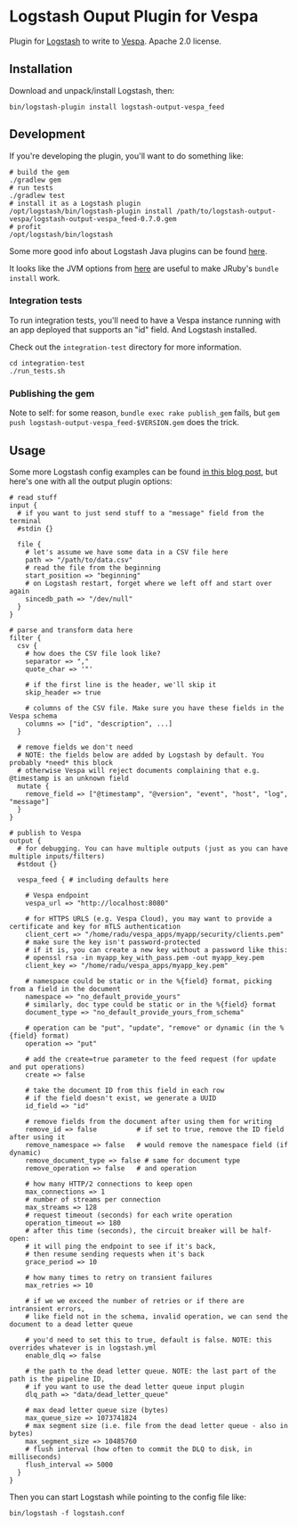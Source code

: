 # Logstash Ouput Plugin for Vespa

Plugin for [Logstash](https://github.com/elastic/logstash) to write to [Vespa](https://vespa.ai). Apache 2.0 license.

## Installation

Download and unpack/install Logstash, then:
```
bin/logstash-plugin install logstash-output-vespa_feed
```

## Development
If you're developing the plugin, you'll want to do something like:
```
# build the gem
./gradlew gem
# run tests
./gradlew test
# install it as a Logstash plugin
/opt/logstash/bin/logstash-plugin install /path/to/logstash-output-vespa/logstash-output-vespa_feed-0.7.0.gem
# profit
/opt/logstash/bin/logstash
```
Some more good info about Logstash Java plugins can be found [here](https://www.elastic.co/guide/en/logstash/current/java-output-plugin.html).

It looks like the JVM options from [here](https://github.com/logstash-plugins/.ci/blob/main/dockerjdk17.env)
are useful to make JRuby's `bundle install` work.

### Integration tests
To run integration tests, you'll need to have a Vespa instance running with an app deployed that supports an "id" field. And Logstash installed.

Check out the `integration-test` directory for more information.

```
cd integration-test
./run_tests.sh
```

### Publishing the gem

Note to self: for some reason, `bundle exec rake publish_gem` fails, but `gem push logstash-output-vespa_feed-$VERSION.gem`
does the trick.

## Usage

Some more Logstash config examples can be found [in this blog post](https://blog.vespa.ai/logstash-vespa-tutorials/), but here's one with all the output plugin options:

```
# read stuff
input {
  # if you want to just send stuff to a "message" field from the terminal
  #stdin {}

  file {
    # let's assume we have some data in a CSV file here
    path => "/path/to/data.csv"
    # read the file from the beginning
    start_position => "beginning"
    # on Logstash restart, forget where we left off and start over again
    sincedb_path => "/dev/null"
  }
}

# parse and transform data here
filter {
  csv {
    # how does the CSV file look like?
    separator => ","
    quote_char => '"'

    # if the first line is the header, we'll skip it
    skip_header => true

    # columns of the CSV file. Make sure you have these fields in the Vespa schema
    columns => ["id", "description", ...]
  }

  # remove fields we don't need
  # NOTE: the fields below are added by Logstash by default. You probably *need* this block
  # otherwise Vespa will reject documents complaining that e.g. @timestamp is an unknown field
  mutate {
    remove_field => ["@timestamp", "@version", "event", "host", "log", "message"]
  }
}

# publish to Vespa
output {
  # for debugging. You can have multiple outputs (just as you can have multiple inputs/filters)
  #stdout {}

  vespa_feed { # including defaults here
  
    # Vespa endpoint
    vespa_url => "http://localhost:8080"
    
    # for HTTPS URLS (e.g. Vespa Cloud), you may want to provide a certificate and key for mTLS authentication
    client_cert => "/home/radu/vespa_apps/myapp/security/clients.pem"
    # make sure the key isn't password-protected
    # if it is, you can create a new key without a password like this:
    # openssl rsa -in myapp_key_with_pass.pem -out myapp_key.pem
    client_key => "/home/radu/vespa_apps/myapp_key.pem"
    
    # namespace could be static or in the %{field} format, picking from a field in the document
    namespace => "no_default_provide_yours"
    # similarly, doc type could be static or in the %{field} format
    document_type => "no_default_provide_yours_from_schema"
    
    # operation can be "put", "update", "remove" or dynamic (in the %{field} format)
    operation => "put"
    
    # add the create=true parameter to the feed request (for update and put operations)
    create => false

    # take the document ID from this field in each row
    # if the field doesn't exist, we generate a UUID
    id_field => "id"

    # remove fields from the document after using them for writing
    remove_id => false          # if set to true, remove the ID field after using it
    remove_namespace => false   # would remove the namespace field (if dynamic)
    remove_document_type => false # same for document type
    remove_operation => false   # and operation

    # how many HTTP/2 connections to keep open
    max_connections => 1
    # number of streams per connection
    max_streams => 128
    # request timeout (seconds) for each write operation
    operation_timeout => 180
    # after this time (seconds), the circuit breaker will be half-open:
    # it will ping the endpoint to see if it's back,
    # then resume sending requests when it's back
    grace_period => 10
    
    # how many times to retry on transient failures
    max_retries => 10

    # if we we exceed the number of retries or if there are intransient errors,
    # like field not in the schema, invalid operation, we can send the document to a dead letter queue

    # you'd need to set this to true, default is false. NOTE: this overrides whatever is in logstash.yml
    enable_dlq => false

    # the path to the dead letter queue. NOTE: the last part of the path is the pipeline ID,
    # if you want to use the dead letter queue input plugin
    dlq_path => "data/dead_letter_queue"

    # max dead letter queue size (bytes)
    max_queue_size => 1073741824
    # max segment size (i.e. file from the dead letter queue - also in bytes)
    max_segment_size => 10485760
    # flush interval (how often to commit the DLQ to disk, in milliseconds)
    flush_interval => 5000
  }
}
```

Then you can start Logstash while pointing to the config file like:
```
bin/logstash -f logstash.conf
```
